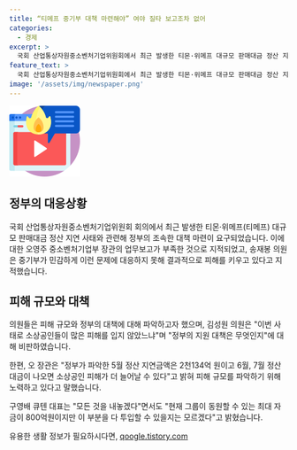```yaml
---
title: “티메프 중기부 대책 마련해야” 여야 질타 보고조차 없어
categories:
  - 경제
excerpt: >
  국회 산업통상자원중소벤처기업위원회에서 최근 발생한 티몬·위메프 대규모 판매대금 정산 지연 사태로 인한 정부의 대책에 대한 여야 의원들의 비판이 이어졌다. 국민의힘 김성원 의원은 장관이 해당 사태에 대한 업무보고를 제대로 하지 않았다며 비판했고, 더불어민주당 송재봉 의원은 중기부의 민감한 대응 부재로 피해가 더 커지고 있다고 주장했다. 이에 대해 오 영주 중소벤처기업부 장관은 피해 규모 파악을 위해 노력하고 있으며, 티몬과 위메프의 정보를 통해 정확한 피해 규모를 파악하고 있다고 답변했다.
feature_text: >
  국회 산업통상자원중소벤처기업위원회에서 최근 발생한 티몬·위메프 대규모 판매대금 정산 지연 사태로 인한 정부의 대책에 대한 여야 의원들의 비판이 이어졌다. 국민의힘 김성원 의원은 장관이 해당 사태에 대한 업무보고를 제대로 하지 않았다며 비판했고, 더불어민주당 송재봉 의원은 중기부의 민감한 대응 부재로 피해가 더 커지고 있다고 주장했다. 이에 대해 오 영주 중소벤처기업부 장관은 피해 규모 파악을 위해 노력하고 있으며, 티몬과 위메프의 정보를 통해 정확한 피해 규모를 파악하고 있다고 답변했다.
image: '/assets/img/newspaper.png'
---
```


<p><img src="/assets/img/news.png" alt="rentncar 속보" /></p>

<h2 data-ke-size="size26">정부의 대응상황</h2>

<p>국회 산업통상자원중소벤처기업위원회 회의에서 최근 발생한 티몬·위메프(티메프) 대규모 판매대금 정산 지연 사태와 관련해 정부의 조속한 대책 마련이 요구되었습니다. 이에 대한 오영주 중소벤처기업부 장관의 업무보고가 부족한 것으로 지적되었고, 송재봉 의원은 중기부가 민감하게 이런 문제에 대응하지 못해 결과적으로 피해를 키우고 있다고 지적했습니다.</p>

<h2 data-ke-size="size26">피해 규모와 대책</h2>

<p>의원들은 피해 규모와 정부의 대책에 대해 파악하고자 했으며, 김성원 의원은 "이번 사태로 소상공인들이 많은 피해를 입지 않았느냐"며 "정부의 지원 대책은 무엇인지"에 대해 비판하였습니다.</p>

<p>한편, 오 장관은 "정부가 파악한 5월 정산 지연금액은 2천134억 원이고 6월, 7월 정산대금이 나오면 소상공인 피해가 더 늘어날 수 있다"고 밝혀 피해 규모를 파악하기 위해 노력하고 있다고 말했습니다.</p>

<p>구영배 큐텐 대표는 "모든 것을 내놓겠다"면서도 "현재 그룹이 동원할 수 있는 최대 자금이 800억원이지만 이 부분을 다 투입할 수 있을지는 모르겠다"고 밝혔습니다.</p>
유용한 생활 정보가 필요하시다면, <a href="https://qoogle.tistory.com" rel="dofollow">qoogle.tistory.com</a>


